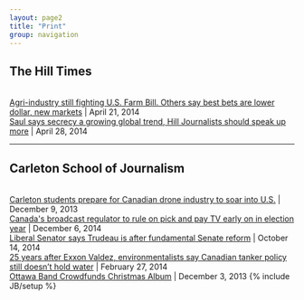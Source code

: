 ```yaml
---
layout: page2
title: "Print"
group: navigation
---
```


<h2>The Hill Times</h2>
<br>
<a href="https://www.dropbox.com/s/7qpn40tamkq46jg/042114_ht2.pdf?dl=0">Agri-industry still fighting U.S. Farm Bill. Others say best bets are lower dollar, new markets</a> | April 21, 2014
<br>
<a href="https://www.dropbox.com/s/dira0u9jxcp3ct8/Hill_times_Duggan_Saul.pdf?dl=0">Saul says secrecy a growing global trend, Hill Journalists should speak up more</a> | April 28, 2014
<br>

---

<h2>Carleton School of Journalism</h2>
<br>
<a href="https://kduggan.github.io/multimedia/print/2013/12/09/Multimedia-Drones">Carleton students prepare for Canadian drone industry to soar into U.S.</a> | December 9, 2013
<br>
<a href="https://kduggan.github.io/print/2014/12/06/unbundling">Canada's broadcast regulator to rule on pick and pay TV early on in election year</a> | December 6, 2014
<br>
<a href="https://kduggan.github.io/print/2014/10/14/Senator-Profile.html">Liberal Senator says Trudeau is after fundamental Senate reform</a> | October 14, 2014
<br>
<a href="http://www.davidmckie.com/25-years-after-exxon-valdez-environmentalists-say-canadian-tanker-policy-still-doesnt-hold-water/">25 years after Exxon Valdez, environmentalists say Canadian tanker policy still doesn’t hold water</a> | February 27, 2014
<br>
<a href="https://kduggan.github.io/multimedia/print/2013/12/03/Ottawa-Band-Crowdfunds-Album.html">Ottawa Band Crowdfunds Christmas Album</a> | December 3, 2013 
{% include JB/setup %}
